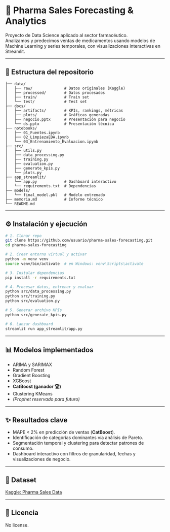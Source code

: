 # 💊 Pharma Sales Forecasting & Analytics  

Proyecto de Data Science aplicado al sector farmacéutico.  
Analizamos y predecimos ventas de medicamentos usando modelos de Machine Learning y series temporales, con visualizaciones interactivas en Streamlit.  

---

## 📂 Estructura del repositorio

```plaintext
├── data/
│   ├── raw/              # Datos originales (Kaggle)
│   ├── processed/        # Datos procesados
│   ├── train/            # Train set
│   └── test/             # Test set
├── docs/
│   ├── artifacts/        # KPIs, rankings, métricas
│   ├── plots/            # Gráficas generadas
│   ├── negocio.pptx      # Presentación para negocio
│   └── ds.pptx           # Presentación técnica
├── notebooks/
│   ├── 01_Fuentes.ipynb
│   ├── 02_LimpiezaEDA.ipynb
│   └── 03_Entrenamiento_Evaluacion.ipynb
├── src/
│   ├── utils.py
│   ├── data_processing.py
│   ├── training.py
│   ├── evaluation.py
│   ├── generate_kpis.py
│   └── plots.py
├── app_streamlit/
│   └── app.py            # Dashboard interactivo
│   └── requirements.txt  # Dependencias
├── models/
│   └── final_model.pkl   # Modelo entrenado
├── memoria.md            # Informe técnico
└── README.md
```

---

## ⚙️ Instalación y ejecución

```bash
# 1. Clonar repo
git clone https://github.com/usuario/pharma-sales-forecasting.git
cd pharma-sales-forecasting

# 2. Crear entorno virtual y activar
python -m venv venv
source venv/bin/activate  # en Windows: venv\Scripts\activate

# 3. Instalar dependencias
pip install -r requirements.txt

# 4. Procesar datos, entrenar y evaluar
python src/data_processing.py
python src/training.py
python src/evaluation.py

# 5. Generar archivo KPIs
python src/generate_kpis.py

# 6. Lanzar dashboard
streamlit run app_streamlit/app.py
```

---

## 📊 Modelos implementados  

- ARIMA y SARIMAX  
- Random Forest  
- Gradient Boosting  
- XGBoost  
- **CatBoost (ganador 🏆)**  
- Clustering KMeans  
- *(Prophet reservado para futuro)*  

---


## ✨ Resultados clave  

- MAPE < 2% en predicción de ventas (**CatBoost**).  
- Identificación de categorías dominantes vía análisis de Pareto.  
- Segmentación temporal y clustering para detectar patrones de consumo.  
- Dashboard interactivo con filtros de granularidad, fechas y visualizaciones de negocio.  

---

## 📌 Dataset  

[Kaggle: Pharma Sales Data](https://www.kaggle.com/datasets/milanzdravkovic/pharma-sales-data)  

---


## 📜 Licencia  


No license. 
